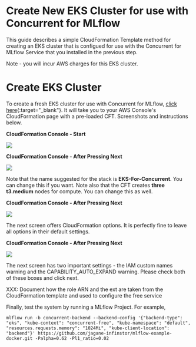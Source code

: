 # Create New EKS Cluster for use with Concurrent for MLflow

This guide describes a simple CloudFormation Template method for creating an EKS cluster that is configued for use with the Concurrent for MLflow Service that you installed in the previous step.

Note - you will incur AWS charges for this EKS cluster.

# Create EKS Cluster

To create a fresh EKS cluster for use with Concurrent for MLflow, [click here](https://console.aws.amazon.com/cloudformation/home?region=us-east-2#/stacks/new?stackName=EKS-for-Concurrent&templateURL=https://s3.amazonaws.com/docs.concurrent-ai.org/cft/version/0.3/install/create-eks-for-parallels.yaml "Create EKS Cluster using CFT"){:target="\_blank"}. It will take you to your AWS Console's CloudFormation page with a pre-loaded CFT. Screenshots and instructions below.

**CloudFormation Console - Start**

[![](https://docs.concurrent-ai.org/images/install-create-1.png?raw=true)](https://docs.concurrent-ai.org/images/install-create-1.png?raw=true)

**CloudFormation Console - After Pressing Next**

[![](https://docs.concurrent-ai.org/images/install-create-1.png?raw=true)](https://docs.concurrent-ai.org/images/install-create-2.png?raw=true)

Note that the name suggested for the stack is **EKS-For-Concurrent**. You can change this if you want. Note also that the CFT creates **three t3.medium** nodes for compute. You can change this as well.

**CloudFormation Console - After Pressing Next**

[![](https://docs.concurrent-ai.org/images/install-create-3.png?raw=true)](https://docs.concurrent-ai.org/images/install-create-3.png?raw=true)

The next screen offers CloudFormation options. It is perfectly fine to leave all options in their default settings.

**CloudFormation Console - After Pressing Next**

[![](https://docs.concurrent-ai.org/images/install-create-4.png?raw=true)](https://docs.concurrent-ai.org/images/install-create-4.png?raw=true)

The next screen has two important settings - the IAM custom names warning and the CAPABILITY_AUTO_EXPAND warning. Please check both of these boxes and click next.

XXX: Document how the role ARN and the ext are taken from the CloudFormation template and used to configure the free service

Finally, test the system by running a MLflow Project. For example,

```
mlflow run -b concurrent-backend --backend-config '{"backend-type": "eks", "kube-context": "concurrent-free", "kube-namespace": "default", "resources.requests.memory": "1024Mi", "kube-client-location": "backend"}' https://github.com/jagane-infinstor/mlflow-example-docker.git -Palpha=0.62 -Pl1_ratio=0.02
```
